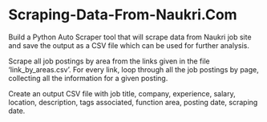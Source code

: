 # Scraping-Data-From-Naukri.Com
Build a Python Auto Scraper tool that will scrape data from Naukri job site and save the output as a CSV file which can be used for further analysis.

Scrape all job postings by area from the links given in the file ‘link_by_areas.csv’. For every link, loop through all the job postings by page, collecting all the information for a given posting.

Create an output CSV file with job title, company, experience, salary, location, description, tags associated, function area, posting date, scraping date.
